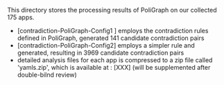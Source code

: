 This directory stores the processing results of PoliGraph on our collected 175 apps.

- [contradiction-PoliGraph-Config1 ] employs the contradiction rules defined in PoliGraph, generated 141 candidate contradiction pairs
- [contradiction-PoliGraph-Config2] employs a simpler rule and generated, resulting in 3969 candidate contradiction pairs
- detailed analysis files for each app is compressed to a zip file called 'yamls.zip', which is available at : [XXX] (will be supplemented after double-bilnd review)